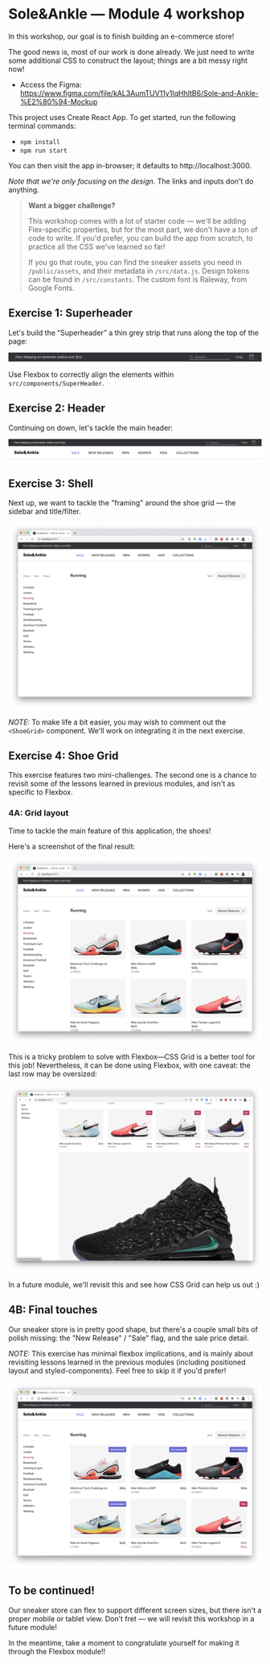 # Sole&Ankle — Module 4 workshop

In this workshop, our goal is to finish building an e-commerce store!

The good news is, most of our work is done already. We just need to write some additional CSS to construct the layout; things are a bit messy right now!

- Access the Figma: https://www.figma.com/file/kAL3AumTUV11y1IqHhltB6/Sole-and-Ankle-%E2%80%94-Mockup

This project uses Create React App. To get started, run the following terminal commands:

- `npm install`
- `npm run start`

You can then visit the app in-browser; it defaults to http://localhost:3000.

_Note that we're only focusing on the design._ The links and inputs don't do anything.

> **Want a bigger challenge?**
>
> This workshop comes with a lot of starter code — we'll be adding
> Flex-specific properties, but for the most part, we don't have a
> ton of code to write. If you'd prefer, you can build the app from
> scratch, to practice all the CSS we've learned so far!
>
> If you go that route, you can find the sneaker assets you need in
> `/public/assets`, and their metadata in `/src/data.js`. Design
> tokens can be found in `/src/constants`. The custom font is
> Raleway, from Google Fonts.

## Exercise 1: Superheader

Let's build the “Superheader” a thin grey strip that runs along the top of the page:

![Close-up screenshot of the superheader](./docs/exercise-1-solution.png)

Use Flexbox to correctly align the elements within `src/components/SuperHeader`.

## Exercise 2: Header

Continuing on down, let's tackle the main header:

![Close-up screenshot of the header and superheader](./docs/exercise-2-solution.png)

## Exercise 3: Shell

Next up, we want to tackle the "framing" around the shoe grid — the sidebar and title/filter.

![Screenshot of the store, with everything except the sneaker grid](./docs/exercise-3-solution.png)

_NOTE:_ To make life a bit easier, you may wish to comment out the `<ShoeGrid>` component. We'll work on integrating it in the next exercise.

## Exercise 4: Shoe Grid

This exercise features two mini-challenges. The second one is a chance to revisit some of the lessons learned in previous modules, and isn't as specific to Flexbox.

### 4A: Grid layout

Time to tackle the main feature of this application, the shoes!

Here's a screenshot of the final result:

![Screenshot of the store, with sneaker grid](./docs/exercise-4a-solution.png)

This is a tricky problem to solve with Flexbox—CSS Grid is a better tool for this job! Nevertheless, it can be done using Flexbox, with one caveat: the last row may be oversized:

![Screenshot of the shoe grid with one enormous sneaker, spanning 4 typical columns](./docs/giant-sneaker.png)

In a future module, we'll revisit this and see how CSS Grid can help us out :)

## 4B: Final touches

Our sneaker store is in pretty good shape, but there's a couple small bits of polish missing: the "New Release" / "Sale" flag, and the sale price detail.

_NOTE:_ This exercise has minimal flexbox implications, and is mainly about revisiting lessons learned in the previous modules (including positioned layout and styled-components). Feel free to skip it if you'd prefer!

![Screenshot of the store, with the final details added](./docs/exercise-4b-solution.png)

## To be continued!

Our sneaker store can flex to support different screen sizes, but there isn't a proper mobile or tablet view. Don't fret — we will revisit this workshop in a future module!

In the meantime, take a moment to congratulate yourself for making it through the Flexbox module!!
